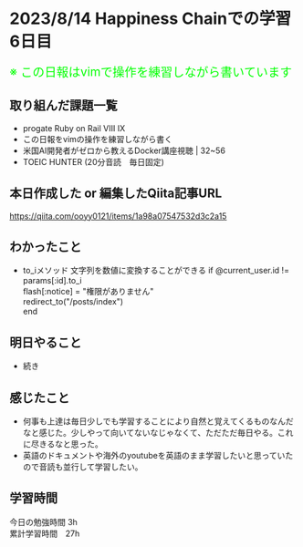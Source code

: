# 2023/8/14 Happiness Chainでの学習6日目

<span style="font-size: 150%; color: lime;">※ この日報はvimで操作を練習しながら書いています</span>

## 取り組んだ課題一覧
- progate Ruby on Rail VIII IX
- この日報をvimの操作を練習しながら書く
- 米国AI開発者がゼロから教えるDocker講座視聴 | 32~56
- TOEIC HUNTER (20分音読　毎日固定)
## 本日作成した or 編集したQiita記事URL

https://qiita.com/ooyy0121/items/1a98a07547532d3c2a15
## わかったこと

- to_iメソッド 文字列を数値に変換することができる if  @current_user.id != params[:id].to_i<br>
      flash[:notice] = "権限がありません"<br>
      redirect_to("/posts/index")<br>
    end
## 明日やること
- 続き

## 感じたこと
- 何事も上達は毎日少しでも学習することにより自然と覚えてくるものなんだなと感じた。少しやって向いてないなじゃなくて、ただただ毎日やる。これに尽きるなと思った。
- 英語のドキュメントや海外のyoutubeを英語のまま学習したいと思っていたので音読も並行して学習したい。

## 学習時間
今日の勉強時間 3h　 <br>
累計学習時間　27h

